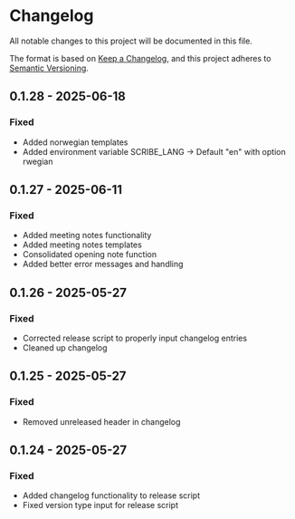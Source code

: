 # Changelog

All notable changes to this project will be documented in this file.

The format is based on [Keep a Changelog](https://keepachangelog.com/en/1.0.0/),
and this project adheres to [Semantic Versioning](https://semver.org/spec/v2.0.0.html).


## 0.1.28 - 2025-06-18

### Fixed
- Added norwegian templates
- Added environment variable SCRIBE_LANG -> Default "en" with option rwegian


## 0.1.27 - 2025-06-11

### Fixed
- Added meeting notes functionality
- Added meeting notes templates
- Consolidated opening note function
- Added better error messages and handling


## 0.1.26 - 2025-05-27

### Fixed
- Corrected release script to properly input changelog entries
- Cleaned up changelog


## 0.1.25 - 2025-05-27

### Fixed
- Removed unreleased header in changelog

## 0.1.24 - 2025-05-27

### Fixed
- Added changelog functionality to release script
- Fixed version type input for release script
